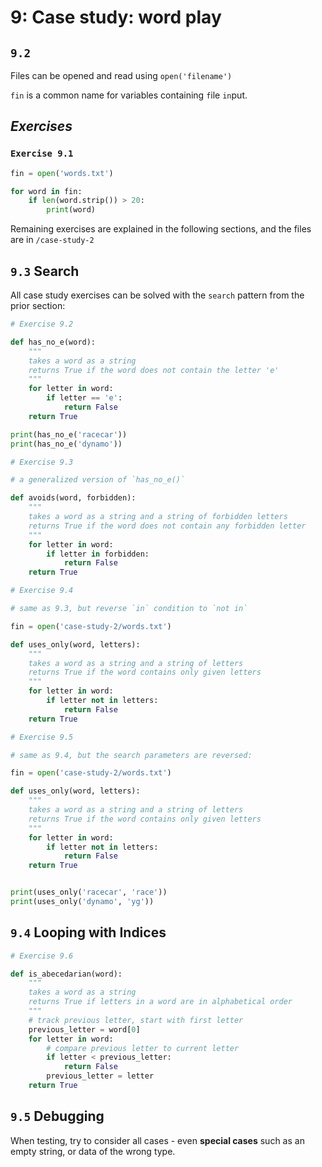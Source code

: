 # 9: Case study: word play

## `9.2`

Files can be opened and read using `open('filename')`

`fin` is a common name for variables containing `f`ile `in`put.

## *Exercises*

### `Exercise 9.1`

```python
fin = open('words.txt')

for word in fin:
    if len(word.strip()) > 20:
        print(word)

```

Remaining exercises are explained in the following sections, and the files are in `/case-study-2`

## `9.3` Search

All case study exercises can be solved with the `search` pattern from the prior section:

```python
# Exercise 9.2

def has_no_e(word):
    """
    takes a word as a string
    returns True if the word does not contain the letter 'e'
    """
    for letter in word:
        if letter == 'e':
            return False
    return True

print(has_no_e('racecar'))
print(has_no_e('dynamo'))

```

```python
# Exercise 9.3

# a generalized version of `has_no_e()`

def avoids(word, forbidden):
    """
    takes a word as a string and a string of forbidden letters
    returns True if the word does not contain any forbidden letter
    """
    for letter in word:
        if letter in forbidden:
            return False
    return True

```

```python
# Exercise 9.4

# same as 9.3, but reverse `in` condition to `not in`

fin = open('case-study-2/words.txt')

def uses_only(word, letters):
    """
    takes a word as a string and a string of letters
    returns True if the word contains only given letters
    """
    for letter in word:
        if letter not in letters:
            return False
    return True

```

```python
# Exercise 9.5

# same as 9.4, but the search parameters are reversed:

fin = open('case-study-2/words.txt')

def uses_only(word, letters):
    """
    takes a word as a string and a string of letters
    returns True if the word contains only given letters
    """
    for letter in word:
        if letter not in letters:
            return False
    return True


print(uses_only('racecar', 'race'))
print(uses_only('dynamo', 'yg'))

```

## `9.4` Looping with Indices

```python
# Exercise 9.6

def is_abecedarian(word):
    """
    takes a word as a string
    returns True if letters in a word are in alphabetical order
    """
    # track previous letter, start with first letter
    previous_letter = word[0]
    for letter in word:
        # compare previous letter to current letter
        if letter < previous_letter:
            return False
        previous_letter = letter
    return True
```

## `9.5` Debugging

When testing, try to consider all cases - even **special cases** such as an empty string, or data of the wrong type.
